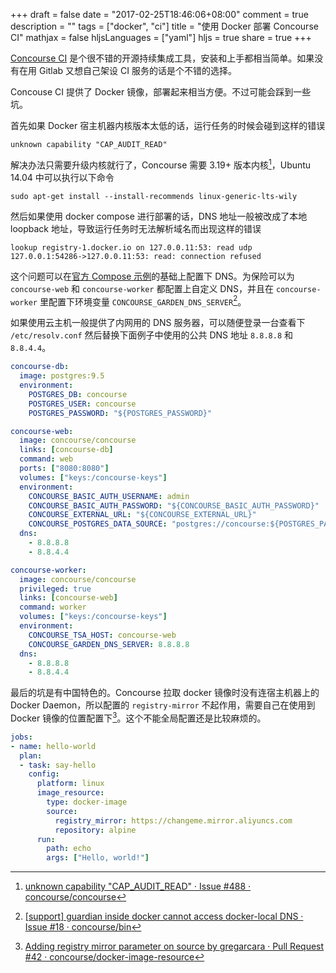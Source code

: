 +++
draft = false
date = "2017-02-25T18:46:06+08:00"
comment = true
description = ""
tags = ["docker", "ci"]
title = "使用 Docker 部署 Concourse CI"
mathjax = false
hljsLanguages = ["yaml"]
hljs = true
share = true
+++

[Concourse CI](https://concourse.ci) 是个很不错的开源持续集成工具，安装和上手都相当简单。如果没有在用 Gitlab 又想自己架设 CI 服务的话是个不错的选择。

Concouse CI 提供了 Docker 镜像，部署起来相当方便。不过可能会踩到一些坑。

<!--more-->

首先如果 Docker 宿主机器内核版本太低的话，运行任务的时候会碰到这样的错误

    unknown capability "CAP_AUDIT_READ"

解决办法只需要升级内核就行了，Concourse 需要 3.19+ 版本内核[^1]，Ubuntu 14.04 中可以执行以下命令

    sudo apt-get install --install-recommends linux-generic-lts-wily 

然后如果使用 docker compose 进行部署的话，DNS 地址一般被改成了本地 loopback 地址，导致运行任务时无法解析域名而出现这样的错误

    lookup registry-1.docker.io on 127.0.0.11:53: read udp 127.0.0.1:54286->127.0.0.11:53: read: connection refused

这个问题可以在[官方 Compose 示例](https://concourse.ci/installing.html)的基础上配置下 DNS。为保险可以为 `concourse-web` 和 `concourse-worker` 都配置上自定义 DNS，并且在 `concourse-worker` 里配置下环境变量 `CONCOURSE_GARDEN_DNS_SERVER`[^2]。

如果使用云主机一般提供了内网用的 DNS 服务器，可以随便登录一台查看下 `/etc/resolv.conf` 然后替换下面例子中使用的公共 DNS 地址 `8.8.8.8` 和 `8.8.4.4`。

~~~ yaml
concourse-db:
  image: postgres:9.5
  environment:
    POSTGRES_DB: concourse
    POSTGRES_USER: concourse
    POSTGRES_PASSWORD: "${POSTGRES_PASSWORD}"

concourse-web:
  image: concourse/concourse
  links: [concourse-db]
  command: web
  ports: ["8080:8080"]
  volumes: ["keys:/concourse-keys"]
  environment:
    CONCOURSE_BASIC_AUTH_USERNAME: admin
    CONCOURSE_BASIC_AUTH_PASSWORD: "${CONCOURSE_BASIC_AUTH_PASSWORD}"
    CONCOURSE_EXTERNAL_URL: "${CONCOURSE_EXTERNAL_URL}"
    CONCOURSE_POSTGRES_DATA_SOURCE: "postgres://concourse:${POSTGRES_PASSWORD}@concourse-db:5432/concourse?sslmode=disable"
  dns:
    - 8.8.8.8
    - 8.8.4.4

concourse-worker:
  image: concourse/concourse
  privileged: true
  links: [concourse-web]
  command: worker
  volumes: ["keys:/concourse-keys"]
  environment:
    CONCOURSE_TSA_HOST: concourse-web
    CONCOURSE_GARDEN_DNS_SERVER: 8.8.8.8
  dns:
    - 8.8.8.8
    - 8.8.4.4
~~~

最后的坑是有中国特色的。Concourse 拉取 docker 镜像时没有连宿主机器上的 Docker Daemon，所以配置的 `registry-mirror` 不起作用，需要自己在使用到 Docker 镜像的位置配置下[^3]。这个不能全局配置还是比较麻烦的。

~~~ yaml
jobs:
- name: hello-world
  plan:
  - task: say-hello
    config:
      platform: linux
      image_resource:
        type: docker-image
        source:
          registry_mirror: https://changeme.mirror.aliyuncs.com
          repository: alpine
      run:
        path: echo
        args: ["Hello, world!"]
~~~

[^1]: [unknown capability "CAP_AUDIT_READ" · Issue #488 · concourse/concourse]( https://github.com/concourse/concourse/issues/488#issuecomment-229209912 )
[^2]: [\[support\] guardian inside docker cannot access docker-local DNS · Issue #18 · concourse/bin]( https://github.com/concourse/bin/issues/18 )
[^3]: [Adding registry mirror parameter on source by gregarcara · Pull Request #42 · concourse/docker-image-resource]( https://github.com/concourse/docker-image-resource/pull/42 )

